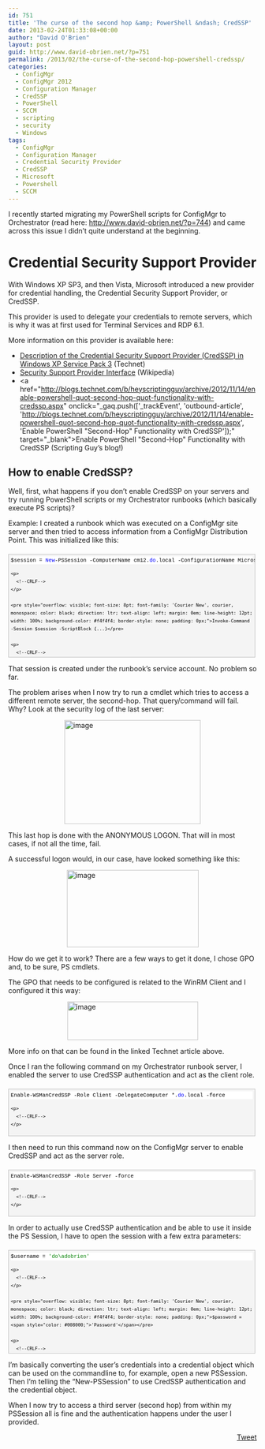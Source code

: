 ```yaml
---
id: 751
title: 'The curse of the second hop &amp; PowerShell &ndash; CredSSP'
date: 2013-02-24T01:33:08+00:00
author: "David O'Brien"
layout: post
guid: http://www.david-obrien.net/?p=751
permalink: /2013/02/the-curse-of-the-second-hop-powershell-credssp/
categories:
  - ConfigMgr
  - ConfigMgr 2012
  - Configuration Manager
  - CredSSP
  - PowerShell
  - SCCM
  - scripting
  - security
  - Windows
tags:
  - ConfigMgr
  - Configuration Manager
  - Credential Security Provider
  - CredSSP
  - Microsoft
  - Powershell
  - SCCM
---
```

I recently started migrating my PowerShell scripts for ConfigMgr to Orchestrator (read here: <a href="http://www.david-obrien.net/?p=744" onclick="_gaq.push(['_trackEvent', 'outbound-article', 'http://www.david-obrien.net/?p=744', 'http://www.david-obrien.net/?p=744']);" target="_blank">http://www.david-obrien.net/?p=744</a>) and came across this issue I didn’t quite understand at the beginning.

# Credential Security Support Provider

With Windows XP SP3, and then Vista, Microsoft introduced a new provider for credential handling, the Credential Security Support Provider, or CredSSP.
  
This provider is used to delegate your credentials to remote servers, which is why it was at first used for Terminal Services and RDP 6.1.

More information on this provider is available here:

  * <a href="http://support.microsoft.com/kb/951608" onclick="_gaq.push(['_trackEvent', 'outbound-article', 'http://support.microsoft.com/kb/951608', 'Description of the Credential Security Support Provider (CredSSP) in Windows XP Service Pack 3']);" target="_blank">Description of the Credential Security Support Provider (CredSSP) in Windows XP Service Pack 3</a> (Technet)
  * <a href="http://en.wikipedia.org/wiki/Security_Support_Provider_Interface" onclick="_gaq.push(['_trackEvent', 'outbound-article', 'http://en.wikipedia.org/wiki/Security_Support_Provider_Interface', 'Security Support Provider Interface']);" target="_blank">Security Support Provider Interface</a> (Wikipedia)
  * <a href="http://blogs.technet.com/b/heyscriptingguy/archive/2012/11/14/enable-powershell-quot-second-hop-quot-functionality-with-credssp.aspx" onclick="_gaq.push(['_trackEvent', 'outbound-article', 'http://blogs.technet.com/b/heyscriptingguy/archive/2012/11/14/enable-powershell-quot-second-hop-quot-functionality-with-credssp.aspx', 'Enable PowerShell "Second-Hop" Functionality with CredSSP']);" target="_blank">Enable PowerShell "Second-Hop" Functionality with CredSSP</a> (Scripting Guy’s blog!)

## How to enable CredSSP?

Well, first, what happens if you don’t enable CredSSP on your servers and try running PowerShell scripts or my Orchestrator runbooks (which basically execute PS scripts)?

Example: I created a runbook which was executed on a ConfigMgr site server and then tried to access information from a ConfigMgr Distribution Point. This was initialized like this:

<div id="codeSnippetWrapper" style="overflow: auto; cursor: text; font-size: 8pt; font-family: 'Courier New', courier, monospace; direction: ltr; text-align: left; margin: 20px 0px 10px; line-height: 12pt; max-height: 200px; width: 97.5%; background-color: #f4f4f4; border: silver 1px solid; padding: 4px;">
  <div id="codeSnippet" style="overflow: visible; font-size: 8pt; font-family: 'Courier New', courier, monospace; color: black; direction: ltr; text-align: left; line-height: 12pt; width: 100%; background-color: #f4f4f4; border-style: none; padding: 0px;">
    <pre style="overflow: visible; font-size: 8pt; font-family: 'Courier New', courier, monospace; color: black; direction: ltr; text-align: left; margin: 0em; line-height: 12pt; width: 100%; background-color: white; border-style: none; padding: 0px;">$session = <span style="color: #0000ff;">New</span>-PSSession -ComputerName cm12.<span style="color: #0000ff;">do</span>.local -ConfigurationName Microsoft.PowerShell32</pre>
    
    <p>
      <!--CRLF-->
    </p>
    
    <pre style="overflow: visible; font-size: 8pt; font-family: 'Courier New', courier, monospace; color: black; direction: ltr; text-align: left; margin: 0em; line-height: 12pt; width: 100%; background-color: #f4f4f4; border-style: none; padding: 0px;">Invoke-Command -Session $session -ScriptBlock {...}</pre>
    
    <p>
      <!--CRLF-->
    </p>
  </div>
</div>

That session is created under the runbook’s service account. No problem so far.
  
The problem arises when I now try to run a cmdlet which tries to access a different remote server, the second-hop. That query/command will fail. Why? Look at the security log of the last server:

<a href="http://www.david-obrien.net/wp-content/uploads/2013/02/image5.png" onclick="_gaq.push(['_trackEvent', 'outbound-article', 'http://www.david-obrien.net/wp-content/uploads/2013/02/image5.png', '']);" class="broken_link"><img style="background-image: none; float: none; padding-top: 0px; padding-left: 0px; margin-left: auto; display: block; padding-right: 0px; margin-right: auto; border: 0px;" title="image" alt="image" src="http://www.david-obrien.net/wp-content/uploads/2013/02/image_thumb5.png" width="276" height="211" border="0" /></a>

This last hop is done with the ANONYMOUS LOGON. That will in most cases, if not all the time, fail.
  
A successful logon would, in our case, have looked something like this:

<a href="http://www.david-obrien.net/wp-content/uploads/2013/02/image6.png" onclick="_gaq.push(['_trackEvent', 'outbound-article', 'http://www.david-obrien.net/wp-content/uploads/2013/02/image6.png', '']);" class="broken_link"><img style="background-image: none; float: none; padding-top: 0px; padding-left: 0px; margin-left: auto; display: block; padding-right: 0px; margin-right: auto; border: 0px;" title="image" alt="image" src="http://www.david-obrien.net/wp-content/uploads/2013/02/image_thumb6.png" width="267" height="157" border="0" /></a>

How do we get it to work? There are a few ways to get it done, I chose GPO and, to be sure, PS cmdlets.

The GPO that needs to be configured is related to the WinRM Client and I configured it this way:

<a href="http://www.david-obrien.net/wp-content/uploads/2013/02/image7.png" onclick="_gaq.push(['_trackEvent', 'outbound-article', 'http://www.david-obrien.net/wp-content/uploads/2013/02/image7.png', '']);" class="broken_link"><img style="background-image: none; float: none; padding-top: 0px; padding-left: 0px; margin-left: auto; display: block; padding-right: 0px; margin-right: auto; border: 0px;" title="image" alt="image" src="http://www.david-obrien.net/wp-content/uploads/2013/02/image_thumb7.png" width="265" height="78" border="0" /></a>

More info on that can be found in the linked Technet article above.

Once I ran the following command on my Orchestrator runbook server, I enabled the server to use CredSSP authentication and act as the client role.

<div id="codeSnippetWrapper" style="overflow: auto; cursor: text; font-size: 8pt; font-family: 'Courier New', courier, monospace; direction: ltr; text-align: left; margin: 20px 0px 10px; line-height: 12pt; max-height: 200px; width: 97.5%; background-color: #f4f4f4; border: silver 1px solid; padding: 4px;">
  <div id="codeSnippet" style="overflow: visible; font-size: 8pt; font-family: 'Courier New', courier, monospace; color: black; direction: ltr; text-align: left; line-height: 12pt; width: 100%; background-color: #f4f4f4; border-style: none; padding: 0px;">
    <pre style="overflow: visible; font-size: 8pt; font-family: 'Courier New', courier, monospace; color: black; direction: ltr; text-align: left; margin: 0em; line-height: 12pt; width: 100%; background-color: white; border-style: none; padding: 0px;">Enable-WSManCredSSP -Role Client -DelegateComputer *.<span style="color: #0000ff;">do</span>.local -force</pre>
    
    <p>
      <!--CRLF-->
    </p>
  </div>
</div>

I then need to run this command now on the ConfigMgr server to enable CredSSP and act as the server role.

<div id="codeSnippetWrapper" style="overflow: auto; cursor: text; font-size: 8pt; font-family: 'Courier New', courier, monospace; direction: ltr; text-align: left; margin: 20px 0px 10px; line-height: 12pt; max-height: 200px; width: 97.5%; background-color: #f4f4f4; border: silver 1px solid; padding: 4px;">
  <div id="codeSnippet" style="overflow: visible; font-size: 8pt; font-family: 'Courier New', courier, monospace; color: black; direction: ltr; text-align: left; line-height: 12pt; width: 100%; background-color: #f4f4f4; border-style: none; padding: 0px;">
    <pre style="overflow: visible; font-size: 8pt; font-family: 'Courier New', courier, monospace; color: black; direction: ltr; text-align: left; margin: 0em; line-height: 12pt; width: 100%; background-color: white; border-style: none; padding: 0px;">Enable-WSManCredSSP -Role Server -force</pre>
    
    <p>
      <!--CRLF-->
    </p>
  </div>
</div>

In order to actually use CredSSP authentication and be able to use it inside the PS Session, I have to open the session with a few extra parameters:

<div id="codeSnippetWrapper" style="overflow: auto; cursor: text; font-size: 8pt; font-family: 'Courier New', courier, monospace; direction: ltr; text-align: left; margin: 20px 0px 10px; line-height: 12pt; max-height: 200px; width: 97.5%; background-color: #f4f4f4; border: silver 1px solid; padding: 4px;">
  <div id="codeSnippet" style="overflow: visible; font-size: 8pt; font-family: 'Courier New', courier, monospace; color: black; direction: ltr; text-align: left; line-height: 12pt; width: 100%; background-color: #f4f4f4; border-style: none; padding: 0px;">
    <pre style="overflow: visible; font-size: 8pt; font-family: 'Courier New', courier, monospace; color: black; direction: ltr; text-align: left; margin: 0em; line-height: 12pt; width: 100%; background-color: white; border-style: none; padding: 0px;">$username = <span style="color: #008000;">'do\adobrien'</span></pre>
    
    <p>
      <!--CRLF-->
    </p>
    
    <pre style="overflow: visible; font-size: 8pt; font-family: 'Courier New', courier, monospace; color: black; direction: ltr; text-align: left; margin: 0em; line-height: 12pt; width: 100%; background-color: #f4f4f4; border-style: none; padding: 0px;">$password = <span style="color: #008000;">'Password'</span></pre>
    
    <p>
      <!--CRLF-->
    </p>
    
    <pre style="overflow: visible; font-size: 8pt; font-family: 'Courier New', courier, monospace; color: black; direction: ltr; text-align: left; margin: 0em; line-height: 12pt; width: 100%; background-color: white; border-style: none; padding: 0px;">$cred = <span style="color: #0000ff;">New</span>-<span style="color: #0000ff;">Object</span> System.Management.Automation.PSCredential -ArgumentList @($username,(ConvertTo-SecureString -<span style="color: #0000ff;">String</span> $password -AsPlainText -Force))</pre>
    
    <p>
      <!--CRLF-->
    </p>
    
    <pre style="overflow: visible; font-size: 8pt; font-family: 'Courier New', courier, monospace; color: black; direction: ltr; text-align: left; margin: 0em; line-height: 12pt; width: 100%; background-color: #f4f4f4; border-style: none; padding: 0px;"></pre>
    
    <p>
      <!--CRLF-->
    </p>
    
    <pre style="overflow: visible; font-size: 8pt; font-family: 'Courier New', courier, monospace; color: black; direction: ltr; text-align: left; margin: 0em; line-height: 12pt; width: 100%; background-color: white; border-style: none; padding: 0px;"><span style="color: #0000ff;">New</span>-PSSession -ComputerName cm12.<span style="color: #0000ff;">do</span>.local -ConfigurationName Microsoft.PowerShell32 -Authentication Credssp -Credential $cred</pre>
    
    <p>
      <!--CRLF-->
    </p>
  </div>
</div>

I’m basically converting the user’s credentials into a credential object which can be used on the commandline to, for example, open a new PSSession. Then I’m telling the “New-PSSession” to use CredSSP authentication and the credential object.

When I now try to access a third server (second hop) from within my PSSession all is fine and the authentication happens under the user I provided. 

<div style="float: right; margin-left: 10px;">
  <a href="https://twitter.com/share" onclick="_gaq.push(['_trackEvent', 'outbound-article', 'https://twitter.com/share', 'Tweet']);" class="twitter-share-button" data-hashtags="ConfigMgr,Configuration+Manager,Credential+Security+Provider,CredSSP,Microsoft,Powershell,SCCM" data-count="vertical" data-url="http://www.david-obrien.net/2013/02/the-curse-of-the-second-hop-powershell-credssp/">Tweet</a>
</div>

